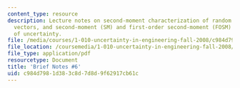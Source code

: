 ```yaml
---
content_type: resource
description: Lecture notes on second-moment characterization of random variables and
  vectors, and second-moment (SM) and first-order second-moment (FOSM) propagation
  of uncertainty.
file: /media/courses/1-010-uncertainty-in-engineering-fall-2008/c984d7981d383c8d7d8d9f62917cb61c_notes_06.pdf
file_location: /coursemedia/1-010-uncertainty-in-engineering-fall-2008/c984d7981d383c8d7d8d9f62917cb61c_notes_06.pdf
file_type: application/pdf
resourcetype: Document
title: 'Brief Notes #6'
uid: c984d798-1d38-3c8d-7d8d-9f62917cb61c
---
```

